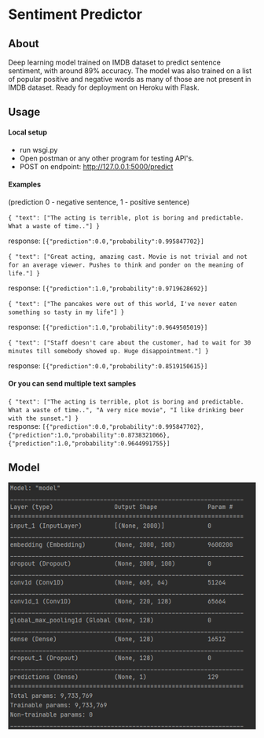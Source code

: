 # Sentiment Predictor
## About
Deep learning model trained on IMDB dataset to predict sentence sentiment, with around 89% accuracy. The model was also trained on a list of popular positive and negative words as many of those are not present in IMDB dataset.
Ready for deployment on Heroku with Flask.

## Usage

#### Local setup
- run wsgi.py
- Open postman or any other program for testing API's.
- POST on endpoint:  http://127.0.0.1:5000/predict

#### Examples
(prediction 0 - negative sentence, 1 - positive sentence)

`{
    "text": ["The acting is terrible, plot is boring and predictable. What a waste of time.."]
}`

response: `[{"prediction":0.0,"probability":0.995847702}]`  

 `{
    "text": ["Great acting, amazing cast. Movie is not trivial and not for an average viewer. Pushes to think and ponder on the meaning of life."]
}`

response: `[{"prediction":1.0,"probability":0.9719628692}]`  


`{
    "text": ["The pancakes were out of this world, I've never eaten something so tasty in my life"]
}`

response: `[{"prediction":1.0,"probability":0.9649505019}]`  

`{
    "text": ["Staff doesn't care about the customer, had to wait for 30 minutes till somebody showed up. Huge disappointment."]
}`

response: `[{"prediction":0.0,"probability":0.8519150615}]`  

#### Or you can send multiple text samples
`{ "text": ["The acting is terrible, plot is boring and predictable. What a waste of time..", "A very nice movie", "I like drinking beer with the sunset."] }`  
response: `[{"prediction":0.0,"probability":0.995847702},{"prediction":1.0,"probability":0.8738321066},{"prediction":1.0,"probability":0.9644991755}]`
## Model
![Screenshot](screenshots/model.png)

